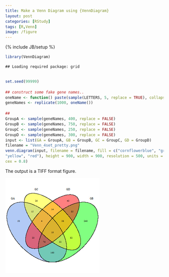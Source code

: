 ```yaml
---
title: Make a Venn Diagram using {VennDiagram}
layout: post
categories: [RStudy]
tags: [R,Venn]
image: /figure
---
```

{% include JB/setup %}

```r
library(VennDiagram)
```

```
## Loading required package: grid
```

```r

set.seed(99999)

## construct some fake gene names..
oneName <- function() paste(sample(LETTERS, 5, replace = TRUE), collapse = "")
geneNames <- replicate(1000, oneName())

##
GroupA <- sample(geneNames, 400, replace = FALSE)
GroupB <- sample(geneNames, 750, replace = FALSE)
GroupC <- sample(geneNames, 250, replace = FALSE)
GroupD <- sample(geneNames, 300, replace = FALSE)
input <- list(GA = GroupA, GB = GroupB, GC = GroupC, GD = GroupD)
filename = "Venn_4set_pretty.png"
venn.diagram(input, filename = filename, fill = c("cornflowerblue", "green",
"yellow", "red"), height = 900, width = 900, resolution = 500, units = "px",
cex = 0.8)
```

The output is a TIFF format figure.

![](/figure/Venn_4set_pretty.jpg)
